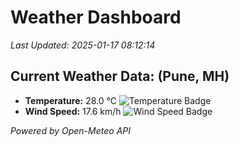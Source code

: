 
# Weather Dashboard

_Last Updated: 2025-01-17 08:12:14_

## Current Weather Data: (Pune, MH)
- **Temperature:** 28.0 °C ![Temperature Badge](https://img.shields.io/badge/Temperature-Medium%20Temp-green)
- **Wind Speed:** 17.6 km/h ![Wind Speed Badge](https://img.shields.io/badge/Wind%20Speed-Low%20Wind-blue)

*Powered by Open-Meteo API*
